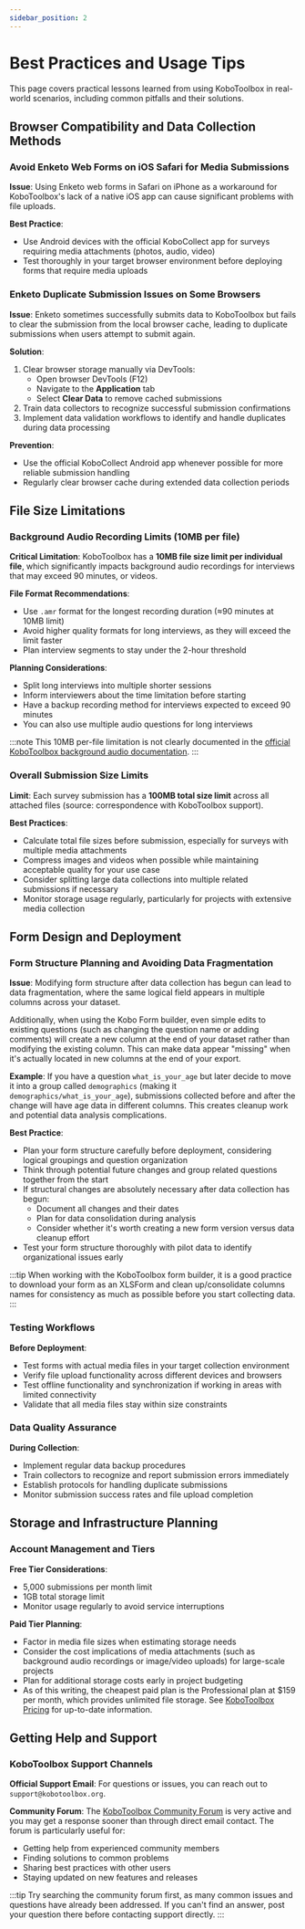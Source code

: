 ```yaml
---
sidebar_position: 2
---
```


# Best Practices and Usage Tips

This page covers practical lessons learned from using KoboToolbox in real-world scenarios, including common pitfalls and their solutions.

## Browser Compatibility and Data Collection Methods

### Avoid Enketo Web Forms on iOS Safari for Media Submissions

**Issue**: Using Enketo web forms in Safari on iPhone as a workaround for KoboToolbox's lack of a native iOS app can cause significant problems with file uploads.

**Best Practice**: 
- Use Android devices with the official KoboCollect app for surveys requiring media attachments (photos, audio, video)
- Test thoroughly in your target browser environment before deploying forms that require media uploads

### Enketo Duplicate Submission Issues on Some Browsers

**Issue**: Enketo sometimes successfully submits data to KoboToolbox but fails to clear the submission from the local browser cache, leading to duplicate submissions when users attempt to submit again.

**Solution**: 
1. Clear browser storage manually via DevTools:
   - Open browser DevTools (F12)
   - Navigate to the **Application** tab
   - Select **Clear Data** to remove cached submissions
2. Train data collectors to recognize successful submission confirmations
3. Implement data validation workflows to identify and handle duplicates during data processing

**Prevention**: 
- Use the official KoboCollect Android app whenever possible for more reliable submission handling
- Regularly clear browser cache during extended data collection periods

## File Size Limitations

### Background Audio Recording Limits (10MB per file)

**Critical Limitation**: KoboToolbox has a **10MB file size limit per individual file**, which significantly impacts background audio recordings for interviews that may exceed 90 minutes, or videos.

**File Format Recommendations**:
- Use `.amr` format for the longest recording duration (≈90 minutes at 10MB limit)
- Avoid higher quality formats for long interviews, as they will exceed the limit faster
- Plan interview segments to stay under the 2-hour threshold

**Planning Considerations**:
- Split long interviews into multiple shorter sessions
- Inform interviewers about the time limitation before starting
- Have a backup recording method for interviews expected to exceed 90 minutes
- You can also use multiple audio questions for long interviews

:::note
This 10MB per-file limitation is not clearly documented in the [official KoboToolbox background audio documentation](https://support.kobotoolbox.org/recording-interviews.html).
:::

### Overall Submission Size Limits

**Limit**: Each survey submission has a **100MB total size limit** across all attached files (source: correspondence with KoboToolbox support).

**Best Practices**:
- Calculate total file sizes before submission, especially for surveys with multiple media attachments
- Compress images and videos when possible while maintaining acceptable quality for your use case
- Consider splitting large data collections into multiple related submissions if necessary
- Monitor storage usage regularly, particularly for projects with extensive media collection

## Form Design and Deployment

### Form Structure Planning and Avoiding Data Fragmentation

**Issue**: Modifying form structure after data collection has begun can lead to data fragmentation, where the same logical field appears in multiple columns across your dataset.

Additionally, when using the Kobo Form builder, even simple edits to existing questions (such as changing the question name or adding comments) will create a new column at the end of your dataset rather than modifying the existing column. This can make data appear "missing" when it's actually located in new columns at the end of your export.

**Example**: If you have a question `what_is_your_age` but later decide to move it into a group called `demographics` (making it `demographics/what_is_your_age`), submissions collected before and after the change will have age data in different columns. This creates cleanup work and potential data analysis complications.

**Best Practice**:
- Plan your form structure carefully before deployment, considering logical groupings and question organization
- Think through potential future changes and group related questions together from the start
- If structural changes are absolutely necessary after data collection has begun:
  - Document all changes and their dates
  - Plan for data consolidation during analysis
  - Consider whether it's worth creating a new form version versus data cleanup effort
- Test your form structure thoroughly with pilot data to identify organizational issues early

:::tip
When working with the KoboToolbox form builder, it is a good practice to download your form as an XLSForm and clean up/consolidate columns names for consistency as much as possible before you start collecting data.
:::

### Testing Workflows

**Before Deployment**:
- Test forms with actual media files in your target collection environment
- Verify file upload functionality across different devices and browsers
- Test offline functionality and synchronization if working in areas with limited connectivity
- Validate that all media files stay within size constraints

### Data Quality Assurance

**During Collection**:
- Implement regular data backup procedures
- Train collectors to recognize and report submission errors immediately
- Establish protocols for handling duplicate submissions
- Monitor submission success rates and file upload completion

## Storage and Infrastructure Planning

### Account Management and Tiers

**Free Tier Considerations**:
- 5,000 submissions per month limit
- 1GB total storage limit
- Monitor usage regularly to avoid service interruptions

**Paid Tier Planning**:
- Factor in media file sizes when estimating storage needs
- Consider the cost implications of media attachments (such as background audio recordings or image/video uploads) for large-scale projects
- Plan for additional storage costs early in project budgeting
- As of this writing, the cheapest paid plan is the Professional plan at $159 per month, which provides unlimited file storage. See [KoboToolbox Pricing](https://www.kobotoolbox.org/pricing) for up-to-date information.

## Getting Help and Support

### KoboToolbox Support Channels

**Official Support Email**: For questions or issues, you can reach out to `support@kobotoolbox.org`.

**Community Forum**: The [KoboToolbox Community Forum](https://community.kobotoolbox.org/) is very active and you may get a response sooner than through direct email contact. The forum is particularly useful for:
- Getting help from experienced community members
- Finding solutions to common problems
- Sharing best practices with other users
- Staying updated on new features and releases

:::tip
Try searching the community forum first, as many common issues and questions have already been addressed. If you can't find an answer, post your question there before contacting support directly.
:::